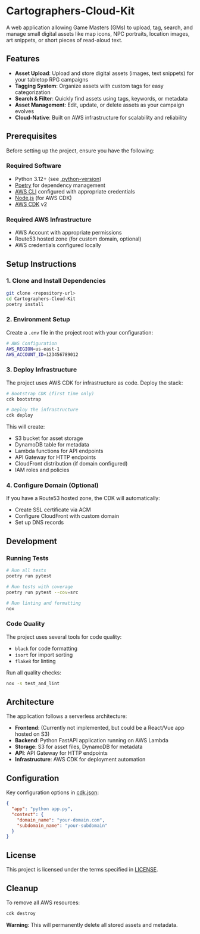 # Cartographers-Cloud-Kit

A web application allowing Game Masters (GMs) to upload, tag, search, and manage small digital assets like map icons, NPC portraits, location images, art snippets, or short pieces of read-aloud text.

## Features

- **Asset Upload**: Upload and store digital assets (images, text snippets) for your tabletop RPG campaigns
- **Tagging System**: Organize assets with custom tags for easy categorization
- **Search & Filter**: Quickly find assets using tags, keywords, or metadata
- **Asset Management**: Edit, update, or delete assets as your campaign evolves
- **Cloud-Native**: Built on AWS infrastructure for scalability and reliability

## Prerequisites

Before setting up the project, ensure you have the following:

### Required Software

- Python 3.12+ (see [.python-version](.python-version))
- [Poetry](https://python-poetry.org/) for dependency management
- [AWS CLI](https://aws.amazon.com/cli/) configured with appropriate credentials
- [Node.js](https://nodejs.org/) (for AWS CDK)
- [AWS CDK](https://aws.amazon.com/cdk/) v2

### Required AWS Infrastructure

- AWS Account with appropriate permissions
- Route53 hosted zone (for custom domain, optional)
- AWS credentials configured locally

## Setup Instructions

### 1. Clone and Install Dependencies

```bash
git clone <repository-url>
cd Cartographers-Cloud-Kit
poetry install
```

### 2. Environment Setup

Create a `.env` file in the project root with your configuration:

```bash
# AWS Configuration
AWS_REGION=us-east-1
AWS_ACCOUNT_ID=123456789012
```

### 3. Deploy Infrastructure

The project uses AWS CDK for infrastructure as code. Deploy the stack:

```bash
# Bootstrap CDK (first time only)
cdk bootstrap

# Deploy the infrastructure
cdk deploy
```

This will create:

- S3 bucket for asset storage
- DynamoDB table for metadata
- Lambda functions for API endpoints
- API Gateway for HTTP endpoints
- CloudFront distribution (if domain configured)
- IAM roles and policies

### 4. Configure Domain (Optional)

If you have a Route53 hosted zone, the CDK will automatically:

- Create SSL certificate via ACM
- Configure CloudFront with custom domain
- Set up DNS records

## Development

### Running Tests

```bash
# Run all tests
poetry run pytest

# Run tests with coverage
poetry run pytest --cov=src

# Run linting and formatting
nox
```

### Code Quality

The project uses several tools for code quality:

- `black` for code formatting
- `isort` for import sorting
- `flake8` for linting

Run all quality checks:

```bash
nox -s test_and_lint
```

## Architecture

The application follows a serverless architecture:

- **Frontend**: (Currently not implemented, but could be a React/Vue app hosted on S3)
- **Backend**: Python FastAPI application running on AWS Lambda
- **Storage**: S3 for asset files, DynamoDB for metadata
- **API**: API Gateway for HTTP endpoints
- **Infrastructure**: AWS CDK for deployment automation

## Configuration

Key configuration options in [cdk.json](cdk.json):

```json
{
  "app": "python app.py",
  "context": {
    "domain_name": "your-domain.com",
    "subdomain_name": "your-subdomain"
  }
}
```

## License

This project is licensed under the terms specified in [LICENSE](LICENSE).

## Cleanup

To remove all AWS resources:

```bash
cdk destroy
```

**Warning**: This will permanently delete all stored assets and metadata.
